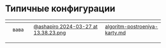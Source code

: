 # Типичные конфигурации



<table data-view="cards"><thead><tr><th></th><th></th><th></th><th data-hidden data-card-cover data-type="files"></th><th data-hidden data-card-target data-type="content-ref"></th></tr></thead><tbody><tr><td></td><td>вава</td><td></td><td><a href="../.gitbook/assets/@ashapiro 2024-03-27 at 13.38.23.png">@ashapiro 2024-03-27 at 13.38.23.png</a></td><td><a href="../algoritm-postroeniya-karty.md">algoritm-postroeniya-karty.md</a></td></tr><tr><td></td><td></td><td></td><td></td><td></td></tr><tr><td></td><td></td><td></td><td></td><td></td></tr><tr><td></td><td></td><td></td><td></td><td></td></tr></tbody></table>
